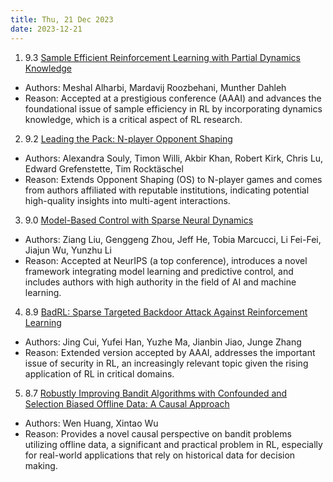 ```yaml
---
title: Thu, 21 Dec 2023
date: 2023-12-21
---
```

1. 9.3 [Sample Efficient Reinforcement Learning with Partial Dynamics Knowledge](https://arxiv.org/abs/2312.12558)
* Authors: Meshal Alharbi, Mardavij Roozbehani, Munther Dahleh
* Reason: Accepted at a prestigious conference (AAAI) and advances the foundational issue of sample efficiency in RL by incorporating dynamics knowledge, which is a critical aspect of RL research.

2. 9.2 [Leading the Pack: N-player Opponent Shaping](https://arxiv.org/abs/2312.12564)
* Authors: Alexandra Souly, Timon Willi, Akbir Khan, Robert Kirk, Chris Lu, Edward Grefenstette, Tim Rocktäschel
* Reason: Extends Opponent Shaping (OS) to N-player games and comes from authors affiliated with reputable institutions, indicating potential high-quality insights into multi-agent interactions.

3. 9.0 [Model-Based Control with Sparse Neural Dynamics](https://arxiv.org/abs/2312.12791)
* Authors: Ziang Liu, Genggeng Zhou, Jeff He, Tobia Marcucci, Li Fei-Fei, Jiajun Wu, Yunzhu Li
* Reason: Accepted at NeurIPS (a top conference), introduces a novel framework integrating model learning and predictive control, and includes authors with high authority in the field of AI and machine learning.

4. 8.9 [BadRL: Sparse Targeted Backdoor Attack Against Reinforcement Learning](https://arxiv.org/abs/2312.12585)
* Authors: Jing Cui, Yufei Han, Yuzhe Ma, Jianbin Jiao, Junge Zhang
* Reason: Extended version accepted by AAAI, addresses the important issue of security in RL, an increasingly relevant topic given the rising application of RL in critical domains.

5. 8.7 [Robustly Improving Bandit Algorithms with Confounded and Selection Biased Offline Data: A Causal Approach](https://arxiv.org/abs/2312.12731)
* Authors: Wen Huang, Xintao Wu
* Reason: Provides a novel causal perspective on bandit problems utilizing offline data, a significant and practical problem in RL, especially for real-world applications that rely on historical data for decision making.

